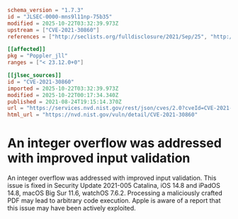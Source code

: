 ```toml
schema_version = "1.7.3"
id = "JLSEC-0000-mns9l11np-75b35"
modified = 2025-10-22T03:32:39.973Z
upstream = ["CVE-2021-30860"]
references = ["http://seclists.org/fulldisclosure/2021/Sep/25", "http://seclists.org/fulldisclosure/2021/Sep/26", "http://seclists.org/fulldisclosure/2021/Sep/27", "http://seclists.org/fulldisclosure/2021/Sep/28", "http://seclists.org/fulldisclosure/2021/Sep/38", "http://seclists.org/fulldisclosure/2021/Sep/39", "http://seclists.org/fulldisclosure/2021/Sep/40", "http://seclists.org/fulldisclosure/2021/Sep/50", "http://www.openwall.com/lists/oss-security/2022/09/02/11", "https://security.gentoo.org/glsa/202209-21", "https://support.apple.com/en-us/HT212804", "https://support.apple.com/en-us/HT212805", "https://support.apple.com/en-us/HT212806", "https://support.apple.com/en-us/HT212807", "https://support.apple.com/kb/HT212824", "http://seclists.org/fulldisclosure/2021/Sep/25", "http://seclists.org/fulldisclosure/2021/Sep/26", "http://seclists.org/fulldisclosure/2021/Sep/27", "http://seclists.org/fulldisclosure/2021/Sep/28", "http://seclists.org/fulldisclosure/2021/Sep/38", "http://seclists.org/fulldisclosure/2021/Sep/39", "http://seclists.org/fulldisclosure/2021/Sep/40", "http://seclists.org/fulldisclosure/2021/Sep/50", "http://www.openwall.com/lists/oss-security/2022/09/02/11", "https://security.gentoo.org/glsa/202209-21", "https://support.apple.com/en-us/HT212804", "https://support.apple.com/en-us/HT212805", "https://support.apple.com/en-us/HT212806", "https://support.apple.com/en-us/HT212807", "https://support.apple.com/kb/HT212824", "https://www.cisa.gov/known-exploited-vulnerabilities-catalog?field_cve=CVE-2021-30860"]

[[affected]]
pkg = "Poppler_jll"
ranges = ["< 23.12.0+0"]

[[jlsec_sources]]
id = "CVE-2021-30860"
imported = 2025-10-22T03:32:39.973Z
modified = 2025-10-22T00:17:34.340Z
published = 2021-08-24T19:15:14.370Z
url = "https://services.nvd.nist.gov/rest/json/cves/2.0?cveId=CVE-2021-30860"
html_url = "https://nvd.nist.gov/vuln/detail/CVE-2021-30860"
```

# An integer overflow was addressed with improved input validation

An integer overflow was addressed with improved input validation. This issue is fixed in Security Update 2021-005 Catalina, iOS 14.8 and iPadOS 14.8, macOS Big Sur 11.6, watchOS 7.6.2. Processing a maliciously crafted PDF may lead to arbitrary code execution. Apple is aware of a report that this issue may have been actively exploited.


